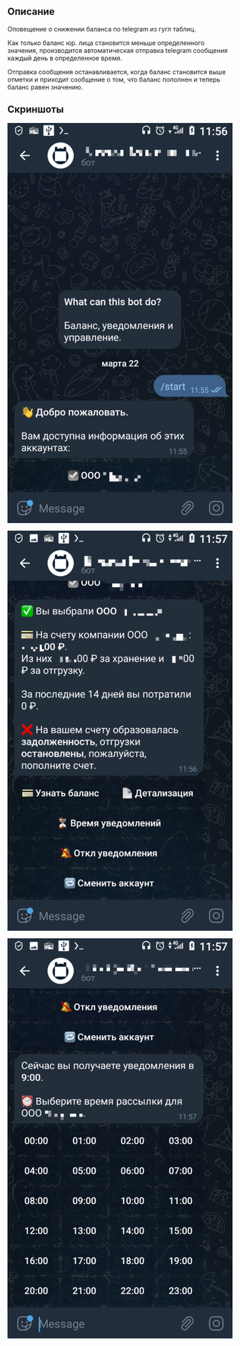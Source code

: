 Описание
----------

Оповещение о снижении баланса по telegram из гугл таблиц.

Как только баланс юр. лица становится меньше определенного значения,
производится автоматическая отправка telegram сообщения каждый день
в определенное время.

Отправка сообщения останавливается, когда баланс становится выше отметки
и приходит сообщение о том, что баланс пополнен и теперь баланс равен
значению.


Скриншоты
-----------

![Alt text](imgs/1.png?raw=true "Title")

![Alt text](imgs/2.png?raw=true "Title")

![Alt text](imgs/3.png?raw=true "Title")
